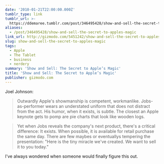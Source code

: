 ```yaml
---
date: '2010-01-21T22:00:00.000Z'
tumblr_type: link
tumblr_url: >-
  https://ddemaree.tumblr.com/post/346495428/show-and-sell-the-secret-to-apples-magic
aliases:
  - /post/346495428/show-and-sell-the-secret-to-apples-magic
link_url: http://gizmodo.com/5451242/show-and-sell-the-secret-to-apples-magic
slug: show-and-sell-the-secret-to-apples-magic
tags:
  - Apple
  - The Tablet
  - business
  - nerdery
summary: 'Show and Sell: The Secret to Apple’s Magic'
title: 'Show and Sell: The Secret to Apple’s Magic'
publisher: gizmodo.com
---
```


Joel Johnson:

> Outwardly Apple's showmanship is competent, workmanlike. Jobs-as-performer wears an understated uniform that does not distract from the act. His humor, when it exists, is subtle. The closest an Apple keynote gets to pomp are pie charts that look like wooden logs.

> Yet when Jobs reveals the company's next product, there's a critical difference: It exists. When possible, it is available for retail purchase the same day. There are few maybes or eventuallys tempering the presentation: "Here is the tiny miracle we've created. We want to sell it to you today."

I've always wondered when someone would finally figure this out.